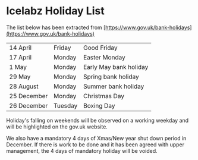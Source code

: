 # Icelabz Holiday List
The list below has been extracted from [https://www.gov.uk/bank-holidays](https://www.gov.uk/bank-holidays)
<table>
    <tr>
        <td>
            14 April
        </td>
        <td>
            Friday
        </td>
        <td>
            Good Friday
        </td>
    </tr>
    <tr>
        <td>
            17 April
        </td>
        <td>
            Monday
        </td>
        <td>
            Easter Monday
        </td>
    </tr>
    <tr>
        <td>
            1 May
        </td>
        <td>
            Monday
        </td>
        <td>
            Early May bank holiday
        </td>
    </tr>
    <tr>
        <td>
            29 May
        </td>
        <td>
            Monday
        </td>
        <td>
            Spring bank holiday
        </td>
    </tr>
    <tr>
        <td>
            28 August
        </td>
        <td>
            Monday
        </td>
        <td>
            Summer bank holiday
        </td>
    </tr>
    <tr>
        <td>
            25 December
        </td>
        <td>
            Monday
        </td>
        <td>
            Christmas Day
        </td>
    </tr>
    <tr>
        <td>
            26 December
        </td>
        <td>
            Tuesday
        </td>
        <td>
            Boxing Day
        </td>
    </tr>
</table>

Holiday's falling on weekends will be observed on a working weekday and will be highlighted on the gov.uk website.

We also have a mandatory 4 days of Xmas/New year shut down period in December. If there is work to be done and it has been agreed with upper management, the 4 days of mandatory holiday will be voided.

